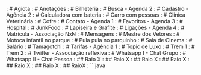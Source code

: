 [](base/008/Readme.md) : # Agiota
[](base/029/Readme.md) : # Anotações
[](base/028/Readme.md) : # Bilheteria
[](base/015/Readme.md) : # Busca - Agenda 2
[](base/013/Readme.md) : # Cadastro - Agência 2
[](base/001/Readme.md) : # Calculadora com bateria
[](base/002/Readme.md) : # Carro com pessoas
[](base/031/Readme.md) : # Clinica Veterinária
[](base/017/Readme.md) : # Cofre
[](base/014/Readme.md) : # Contato - Agenda 1
[](base/016/Readme.md) : # Favoritos - Agenda 3
[](base/022/Readme.md) : # Hospital
[](base/011/Readme.md) : # JunkFood
[](base/004/Readme.md) : # Lapiseira e Grafite
[](base/019/Readme.md) : # Ligações - Agenda 4
[](base/021/Readme.md) : # Matrícula - Associação NxN
[](base/024/Readme.md) : # Mensagens
[](base/005/Readme.md) : # Mestre dos Vetores
[](base/003/Readme.md) : # Motoca infantil no parque
[](base/009/Readme.md) : # Pula pula no parquinho
[](base/010/Readme.md) : # Sala de Cinema
[](base/023/Readme.md) : # Salário
[](base/006/Readme.md) : # Tamagotchi
[](base/007/Readme.md) : # Tarifas - Agência 1
[](base/012/Readme.md) : # Topic de Luxo
[](base/033/Readme.md) : # Trem 1
[](base/034/Readme.md) : # Trem 2
[](base/025/Readme.md) : # Twitter - Associação reflexiva
[](base/026/Readme.md) : # Whatsapp I - Chat Grupo
[](base/027/Readme.md) : # Whatsapp II - Chat Pessoa
[](base/009/RaioX.md)  : ## Raio X
[](base/016/RaioX.md)  : ## Raio X
[](base/010/RaioX.md)  : ## Raio X
[](base/011/RaioX.md)  : ## Raio X
[](base/015/RaioX.md)  : ## Raio X
[](base/006/RaioX.md)  : ## Raio X
[](base/003/RaioX.md)  : ## RaioX
[](base/001/RaioX.md)  : ```java
